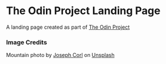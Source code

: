 # The Odin Project Landing Page

A landing page created as part of [The Odin Project](https://www.theodinproject.com/lessons/foundations-landing-page)

### Image Credits
Mountain photo by [Joseph Corl](https://unsplash.com/@jcorl) on [Unsplash](https://unsplash.com/photos/a-mountain-covered-in-snow-and-clouds-under-a-cloudy-sky-em_aAn2T-wk?utm_content=creditCopyText&utm_medium=referral&utm_source=unsplash)
